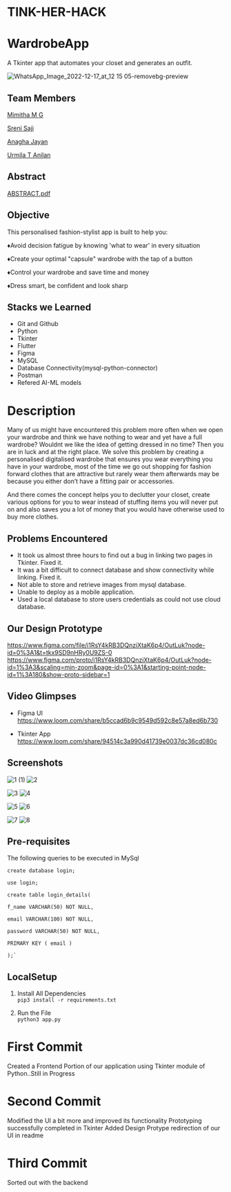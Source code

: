 # TINK-HER-HACK

# WardrobeApp

A Tkinter app that automates your closet and generates an outfit.

![WhatsApp_Image_2022-12-17_at_12 15 05-removebg-preview](https://user-images.githubusercontent.com/92539781/208264938-54831555-ba85-4958-947e-d7cd580e2f42.png)

## Team Members

[Mimitha M G](https://github.com/Mimithamg)

[Sreni Saji](https://github.com/Sre-n)

[Anagha Jayan](https://github.com/AnaghaJn21)

[Urmila T Anilan](https://github.com/urmila-13)

## Abstract

[ABSTRACT.pdf](https://github.com/Sre-n/TINK-HER-HACK/files/10253107/ABSTRACT.pdf)

## Objective

This personalised fashion-stylist app is built to help you:

♦Avoid decision fatigue by knowing 'what to wear' in every situation

♦Create your optimal "capsule" wardrobe with the tap of a button

♦Control your wardrobe and save time and money

♦Dress smart, be confident and look sharp

## Stacks we Learned

- Git and Github
- Python
- Tkinter
- Flutter
- Figma
- MySQL
- Database Connectivity(mysql-python-connector)
- Postman
- Refered AI-ML models

# Description

Many of us might have encountered this problem more often when we open your wardrobe and think we have nothing to wear and yet have a full wardrobe? Wouldnt we like the idea of getting dressed in no time? Then you are in luck and at the right place. We solve this problem by creating a personalised digitalised wardrobe that ensures you wear everything you have in your wardrobe, most of the time we go out shopping for fashion forward clothes that are attractive but rarely wear them afterwards may be because you either don’t have a fitting pair or accessories.

And there comes the concept helps you to declutter your closet, create various options for you to wear instead of stuffing items you will never put on and also saves you a lot of money that you would have otherwise used to buy more clothes.

## Problems Encountered

- It took us almost three hours to find out a bug in linking two pages in Tkinter. Fixed it.
- It was a bit difficult to connect database and show connectivity while linking. Fixed it.
- Not able to store and retrieve images from mysql database.
- Unable to deploy as a mobile application.
- Used a local database to store users credentials as could not use cloud database.

## Our Design Prototype

https://www.figma.com/file/i1RsY4kRB3DQnziXtaK6p4/OutLuk?node-id=0%3A1&t=tkx9SD9nHRy0U9ZS-0
https://www.figma.com/proto/i1RsY4kRB3DQnziXtaK6p4/OutLuk?node-id=1%3A3&scaling=min-zoom&page-id=0%3A1&starting-point-node-id=1%3A180&show-proto-sidebar=1

## Video Glimpses

- Figma UI
https://www.loom.com/share/b5ccad6b9c9549d592c8e57a8ed6b730

- Tkinter App
https://www.loom.com/share/94514c3a990d41739e0037dc36cd080c

## Screenshots

![1 (1)](https://user-images.githubusercontent.com/114649294/208283352-d971719c-647c-4459-b4af-03ed8b2b4426.png)
![2](https://user-images.githubusercontent.com/114649294/208283351-7a7abfaf-ce4e-4798-8b93-337b56b49509.png)

![3](https://user-images.githubusercontent.com/114649294/208283348-afd32054-7869-4470-801f-76be3fe4bfbb.png)
![4](https://user-images.githubusercontent.com/114649294/208283346-d6c5d903-ea9a-4903-98e1-a2fef75b434c.png)

![5](https://user-images.githubusercontent.com/114649294/208283340-8b3e4355-6c64-41e7-bbe8-184c2e39c54f.png)
![6](https://user-images.githubusercontent.com/114649294/208283343-84fe0071-3939-495a-bee6-020a040846c2.png)

![7](https://user-images.githubusercontent.com/114649294/208283354-90354f8a-c025-4cb3-a65e-8d2679170c43.png)
![8](https://user-images.githubusercontent.com/114649294/208283353-d64def8f-e040-4116-963c-f8d4e92b3074.png)


## Pre-requisites
The following queries to be executed in MySql 

`create database login;`

 `use login;`
 
    create table login_details(
 
    f_name VARCHAR(50) NOT NULL,
 
    email VARCHAR(100) NOT NULL,
 
    password VARCHAR(50) NOT NULL,
 
    PRIMARY KEY ( email )
 
    );`
    


## LocalSetup
1) Install All Dependencies   
`pip3 install -r requirements.txt`

2) Run the File  
`python3 app.py`


# First Commit
Created a Frontend Portion of our application using Tkinter module of Python..Still in Progress

# Second Commit
Modified the UI a bit more and improved its functionality
Prototyping successfully completed in Tkinter
Added Design Protype redirection of our UI in readme

# Third Commit
Sorted out with the backend
